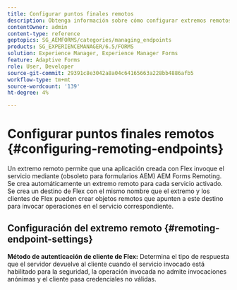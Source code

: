```yaml
---
title: Configurar puntos finales remotos
description: Obtenga información sobre cómo configurar extremos remotos. En este documento se explica cómo habilitar la aplicación creada con Flex para invocar el servicio mediante la comunicación remota de formularios de AEM.
contentOwner: admin
content-type: reference
geptopics: SG_AEMFORMS/categories/managing_endpoints
products: SG_EXPERIENCEMANAGER/6.5/FORMS
solution: Experience Manager, Experience Manager Forms
feature: Adaptive Forms
role: User, Developer
source-git-commit: 29391c8e3042a8a04c64165663a228bb4886afb5
workflow-type: tm+mt
source-wordcount: '139'
ht-degree: 4%

---
```


# Configurar puntos finales remotos {#configuring-remoting-endpoints}

Un extremo remoto permite que una aplicación creada con Flex invoque el servicio mediante (obsoleto para formularios AEM) AEM Forms Remoting. Se crea automáticamente un extremo remoto para cada servicio activado. Se crea un destino de Flex con el mismo nombre que el extremo y los clientes de Flex pueden crear objetos remotos que apunten a este destino para invocar operaciones en el servicio correspondiente.

## Configuración del extremo remoto {#remoting-endpoint-settings}

**Método de autenticación de cliente de Flex:** Determina el tipo de respuesta que el servidor devuelve al cliente cuando el servicio invocado está habilitado para la seguridad, la operación invocada no admite invocaciones anónimas y el cliente pasa credenciales no válidas.
